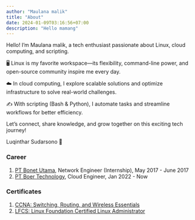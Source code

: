 ```yaml
---
author: "Maulana malik"
title: "About"
date: 2024-01-09T03:16:56+07:00
description: "Hello mamang"
---
```


Hello! I’m Maulana malik, a tech enthusiast passionate about Linux, cloud computing, and scripting.

🖥️ Linux is my favorite workspace—its flexibility, command-line power, and open-source community inspire me every day.

☁️ In cloud computing, I explore scalable solutions and optimize infrastructure to solve real-world challenges.

✍️ With scripting (Bash & Python), I automate tasks and streamline workflows for better efficiency.

Let’s connect, share knowledge, and grow together on this exciting tech journey!

Luqinthar Sudarsono 🚀

### Career

1. [PT Bonet Utama](https://bonet.co.id), Network Engineer (Internship), May 2017 - June 2017
2. [PT Boer Technology](https://btech.id), Cloud Engineer, Jan 2022 - Now

### Certificates

1. [CCNA: Switching, Routing, and Wireless Essentials](https://www.credly.com/badges/41dc68a5-bd31-48f7-aca3-ce1029a70847/public_url)
2. [LFCS: Linux Foundation Certified Linux Administrator](https://www.credly.com/badges/e33f1ce0-d447-4386-be57-f11665bdca73/public_url)
